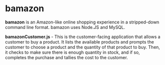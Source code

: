 # bamazon

**bamazon** is an Amazon-like online shopping experience in a stripped-down command line format.  bamazon uses Node.JS and MySQL.

**bamazonCustomer.js** - This is the customer-facing application that allows a customer to buy a product.  It lists the available products and prompts the customer to choose a product and the quantity of that product to buy.  Then, it checks to make sure there is enough quantity in stock, and if so, completes the purchase and tallies the cost to the customer.